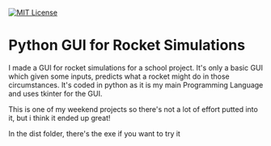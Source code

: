 [![MIT License](https://img.shields.io/badge/license-MIT-blue.svg?style=flat)](http://choosealicense.com/licenses/mit/)

# Python GUI for Rocket Simulations
 I made a GUI for rocket simulations for a school project. 
 It's only a basic GUI which given some inputs, predicts what a rocket might do in those circumstances. 
 It's coded in python as it is my main Programming Language and uses tkinter for the GUI.

This is one of my weekend projects so there's not a lot of effort putted into it, but i think it ended up great!

In the dist folder, there's the exe if you want to try it
